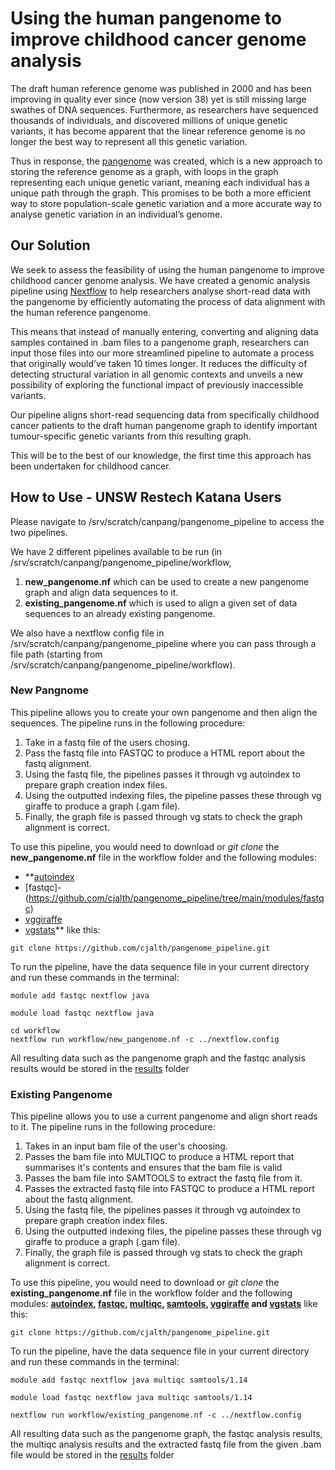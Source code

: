 # Using the human pangenome to improve childhood cancer genome analysis
The draft human reference genome was published in 2000 and has been improving in quality ever since (now version 38) yet is still missing large swathes of DNA sequences. Furthermore, as researchers have sequenced thousands of individuals, and discovered millions of unique genetic variants, it has become apparent that the linear reference genome is no longer the best way to represent all this genetic variation. 

Thus in response, the [pangenome](https://www.nature.com/articles/s41586-023-05896-x#citeas) was created, which is a new approach to storing the reference genome as a graph, with loops in the graph representing each unique genetic variant, meaning each individual has a unique path through the graph. This promises to be both a more efficient way to store population-scale genetic variation and a more accurate way to analyse genetic variation in an individual’s genome.

## Our Solution
We seek to assess the feasibility of using the human pangenome to improve childhood cancer genome analysis. We have created a genomic analysis pipeline using [Nextflow](https://www.nextflow.io/) to help researchers analyse short-read data with the pangenome by efficiently automating the process of data alignment with the human reference pangenome. 

This means that instead of manually entering, converting and aligning data samples contained in .bam files to a pangenome graph, researchers can input those files into our more streamlined pipeline to automate a process that originally would’ve taken 10 times longer. It reduces the difficulty of detecting structural variation in all genomic contexts and unveils a new possibility of exploring the functional impact of previously inaccessible variants. 

Our pipeline aligns short-read sequencing data from specifically childhood cancer patients to the draft human pangenome graph to identify important tumour-specific genetic variants from this resulting graph.

This will be to the best of our knowledge, the first time this approach has been undertaken for childhood cancer.

## How to Use - UNSW Restech Katana Users
Please navigate to /srv/scratch/canpang/pangenome_pipeline to access the two pipelines.

We have 2 different pipelines available to be run (in /srv/scratch/canpang/pangenome_pipeline/workflow, 
1. **new_pangenome.nf** which can be used to create a new pangenome graph and align data sequences to it.
2. **existing_pangenome.nf** which is used to align a given set of data sequences to an already existing pangenome.

We also have a nextflow config file in /srv/scratch/canpang/pangenome_pipeline where you can pass through a file path (starting from /srv/scratch/canpang/pangenome_pipeline/workflow).

### New Pangnome
This pipeline allows you to create your own pangenome and then align the sequences.
The pipeline runs in the following procedure:
1. Take in a fastq file of the users chosing.
2. Pass the fastq file into FASTQC to produce a HTML report about the fastq alignment.
3. Using the fastq file, the pipelines passes it through vg autoindex to prepare graph creation index files.
4. Using the outputted indexing files, the pipeline passes these through vg giraffe to produce a graph (.gam file).
5. Finally, the graph file is passed through vg stats to check the graph alignment is correct.

To use this pipeline, you would need to download or *git clone* the **new_pangenome.nf** file in the workflow folder and the following modules: 
- **[autoindex](https://github.com/cjalth/pangenome_pipeline/tree/main/modules/autoindex)
- [fastqc]- (https://github.com/cjalth/pangenome_pipeline/tree/main/modules/fastqc)
- [vggiraffe](https://github.com/cjalth/pangenome_pipeline/tree/main/modules/vggiraffe)
- [vgstats](https://github.com/cjalth/pangenome_pipeline/tree/main/modules/vgstats)**
like this:
```
git clone https://github.com/cjalth/pangenome_pipeline.git
```
To run the pipeline, have the data sequence file in your current directory and run these commands in the terminal:
```
module add fastqc nextflow java
```
```
module load fastqc nextflow java
```
```
cd workflow
nextflow run workflow/new_pangenome.nf -c ../nextflow.config
```
All resulting data such as the pangenome graph and the fastqc analysis results would be stored in the [results](https://github.com/cjalth/pangenome_pipeline/tree/main/results) folder


### Existing Pangenome
This pipeline allows you to use a current pangenome and align short reads to it.
The pipeline runs in the following procedure:
1. Takes in an input bam file of the user's choosing.
2. Passes the bam file into MULTIQC to produce a HTML report that summarises it's contents and ensures that the bam file is valid
3. Passes the bam file into SAMTOOLS to extract the fastq file from it.
4. Passes the extracted fastq file into FASTQC to produce a HTML report about the fastq alignment.
5. Using the fastq file, the pipelines passes it through vg autoindex to prepare graph creation index files.
6. Using the outputted indexing files, the pipeline passes these through vg giraffe to produce a graph (.gam file).
7. Finally, the graph file is passed through vg stats to check the graph alignment is correct.

To use this pipeline, you would need to download or *git clone* the **existing_pangenome.nf** file in the workflow folder and the following modules: **[autoindex](https://github.com/cjalth/pangenome_pipeline/tree/main/modules/autoindex), [fastqc](https://github.com/cjalth/pangenome_pipeline/tree/main/modules/fastqc), [multiqc](https://github.com/cjalth/pangenome_pipeline/tree/main/modules/multiqc), [samtools](https://github.com/cjalth/pangenome_pipeline/tree/main/modules/samtools), [vggiraffe](https://github.com/cjalth/pangenome_pipeline/tree/main/modules/vggiraffe) and [vgstats](https://github.com/cjalth/pangenome_pipeline/tree/main/modules/vgstats)** like this:
```
git clone https://github.com/cjalth/pangenome_pipeline.git
```
To run the pipeline, have the data sequence file in your current directory and run these commands in the terminal:
```
module add fastqc nextflow java multiqc samtools/1.14
```
```
module load fastqc nextflow java multiqc samtools/1.14
```
```
nextflow run workflow/existing_pangenome.nf -c ../nextflow.config
```
All resulting data such as the pangenome graph, the fastqc analysis results, the multiqc analysis results and the extracted fastq file from the given .bam file would be stored in the [results](https://github.com/cjalth/pangenome_pipeline/tree/main/results) folder


